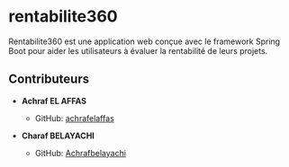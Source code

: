 # rentabilite360

Rentabilite360 est une application web conçue avec le framework Spring Boot pour aider les utilisateurs à évaluer la rentabilité de leurs projets.

## Contributeurs

- **Achraf EL AFFAS**
    - GitHub: [achrafelaffas](https://github.com/achrafelaffas)

- **Charaf BELAYACHI**
    - GitHub: [Achrafbelayachi](https://github.com/Achrafbelayachi)
